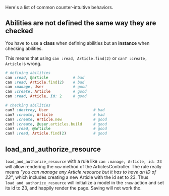 Here's a list of common counter-intuitive behaviors.

## Abilities are not defined the same way they are checked

You have to use a **class** when defining abilities but an **instance** when checking abilities.

This means that using `can :read, Article.find(2)` or `can? :create, Article` is wrong.

``` ruby
# defining abilities
can :read, @article           # bad
can :read, Article.find(2)    # bad
can :manage, User             # good
can :create, Article          # good
can :read, Article, id: 2     # good

# checking abilities
can? :destroy, User                    # bad
can? :create, Article                  # bad
can? :create, Article.new              # good
can? :create, @user.articles.build     # good
can? :read, @article                   # good
can? :read, Article.find(2)            # good
```

## load_and_authorize_resource

`load_and_authorize_resource` with a rule like `can :manage, Article, id: 23` will allow rendering the `new` method of the ArticlesController. The rule really means _"you can manage any Article resource but it has to have an ID of 23"_, which includes creating a new Article with the id set to 23. Thus `load_and_authorize_resource` will initialize a model in the `:new` action and set its id to 23, and happily render the page. Saving will not work tho.
